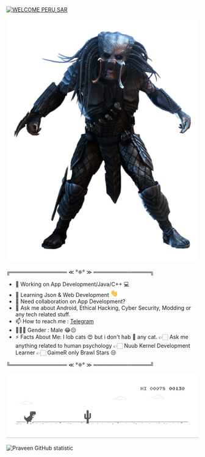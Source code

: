 ## 

<a href="https://cooltext.com"><img src="https://images.cooltext.com/5444984.png" width="596" height="96" alt="WELCOME PERU SAR" /></a>

<p align="center">
  <img src="https://raw.githubusercontent.com/predator-stormbreaker/predator-stormbreaker/master/26498-3-predator-clipart.png" target="_blank"></img>
</p>

╔═══════════════ ≪ °❈° ≫ ═══════════════╗

- 🔭 Working on App Development/Java/C++ 💻
- 🌱 Learning Json & Web Development <img src="https://raw.githubusercontent.com/ABSphreak/ABSphreak/master/gifs/Hi.gif" width="20px"/>
- 👯 Need collaboration on App Development?
- 💬 Ask me about Android, Ethical Hacking, Cyber Security, Modding or any tech related stuff.
- 📫 How to reach me : <a href="https://t.me/Rishabh25chauhan"> Telegram </a>
- 🙋🏻‍♂️ Gender : Male 😂😑
- ⚡ Facts About Me: I lob cats 😍 but i don't hab 🙁 any cat. 👉🏻 Ask me anything related to human psychology 👉🏻 Nuub Kernel Development Learner 👉🏻 GaimeR only Brawl Stars 😒

╚═══════════════ ≪ °❈° ≫ ═══════════════╝

![Dino](https://raw.githubusercontent.com/praveenscience/praveenscience/master/dino.gif)

![Praveen GitHub statistic](https://github-readme-stats.vercel.app/api?username=Nuub32User&show_icons=true)

<br/>
